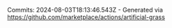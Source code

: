 Commits: 2024-08-03T18:13:46.543Z - Generated via https://github.com/marketplace/actions/artificial-grass
<br>
